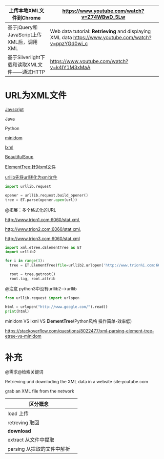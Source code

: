 | 上传本地XML文件到Chrome                    | https://www.youtube.com/watch?v=Z74WBwD_5Lw                  |
| ------------------------------------------ | ------------------------------------------------------------ |
| 基于jQuery和JavaScript上传XML后，调用XML   | Web data tutorial: **Retrieving** and displaying XML  data  https://www.youtube.com/watch?v=ppzYGd0wi_c |
| 基于Silverlight下载和读取XML文件——通过HTTP | https://www.youtube.com/watch?v=k4IY1M3xMaA                  |





# URL为XML文件

[Javscript](https://stackoverflow.com/questions/11778074/parsing-xml-data-from-a-remote-website)

[Java](https://stackoverflow.com/questions/15851700/parsing-xml-from-webpage/28449971)

Python

[minidom](https://stackoverflow.com/questions/16441823/python-xml-parsing-from-website)

[lxml](https://lxml.de/parsing.html)

[BeautifulSoup](https://www.youtube.com/watch?v=pKz1faPVNMA)

[ElementTree:针对xml文件](https://towardsdatascience.com/processing-xml-in-python-elementtree-c8992941efd2)

[urllib先将url转化为xml文件](https://stackoverflow.com/questions/21179272/parsing-a-url-xml-with-the-elementtree-xml-api/21179544)

```python
import urllib.request

opener = urllib.request.build_opener()
tree = ET.parse(opener.open(url))
```

 

@拓展：多个格式化的URL

http://www.trion1.com:6060/stat.xml,

http://www.trion2.com:6060/stat.xml,

http://www.trion3.com:6060/stat.xml

 

```python
import xml.etree.cElementTree as ET
import urllib2

for i in range(3):
  tree = ET.ElementTree(file=urllib2.urlopen('http://www.trion%i.com:6060/stat.xml' % i ))

  root = tree.getroot()
  root.tag, root.attrib
```



@注意 python3中没有urllib2——>urllib

```python
from urllib.request import urlopen

html = urlopen("http://www.google.com/").read()
print(html)
```



minidom VS lxml VS **ElementTree**(Python风格 操作简单-效率低)

https://stackoverflow.com/questions/8022477/xml-parsing-element-tree-etree-vs-minidom





# 补充

@需求@检索关键词

Retrieving und downloding the XML data in a website site:youtube.com

grab an XML file from the network



| 区分概念                   |      |
| -------------------------- | ---- |
| load 上传                  |      |
| retreving 取回             |      |
| **download**               |      |
| extract 从文件中提取       |      |
| parsing 从提取的文件中解析 |      |
